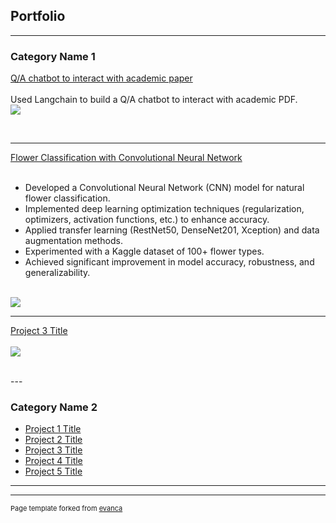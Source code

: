## Portfolio

---

### Category Name 1 

[Q/A chatbot to interact with academic paper](/sample_page)
<br> <br>
Used Langchain to build a Q/A chatbot to interact with academic PDF.
<br>
<img src="images/dummy_thumbnail.jpg?raw=true"/>

<br>

---
[Flower Classification with Convolutional Neural Network](/pdf/sample_presentation.pdf)
<br><br>
- Developed a Convolutional Neural Network (CNN) model for natural flower classification.
- Implemented deep learning optimization techniques (regularization, optimizers, activation functions, etc.) to enhance accuracy.
- Applied transfer learning (RestNet50, DenseNet201, Xception) and data augmentation methods.
- Experimented with a Kaggle dataset of 100+ flower types.
- Achieved significant improvement in model accuracy, robustness, and generalizability.
<br>
<img src="images/dummy_thumbnail.jpg?raw=true"/>
<br>

---
[Project 3 Title](http://example.com/)
<br> <br>
<img src="images/dummy_thumbnail.jpg?raw=true"/>

<br>
---

### Category Name 2

- [Project 1 Title](http://example.com/)
- [Project 2 Title](http://example.com/)
- [Project 3 Title](http://example.com/)
- [Project 4 Title](http://example.com/)
- [Project 5 Title](http://example.com/)

---




---
<p style="font-size:11px">Page template forked from <a href="https://github.com/evanca/quick-portfolio">evanca</a></p>
<!-- Remove above link if you don't want to attibute -->

